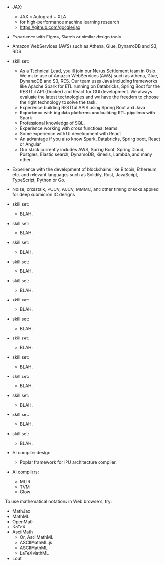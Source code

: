 + JAX:
	- JAX = Autograd + XLA
	- for high-performance machine learning research
	- https://github.com/google/jax
+ Experience with Figma, Sketch or similar design tools.
+ Amazon WebServices (AWS) such as Athena, Glue, DynamoDB and S3, RDS.
+ skill set:
	- As a Technical Lead, you ill join our Nexus Settlement team in Oslo. We make use of Amazon WebServices (AWS) such as Athena, Glue, DynamoDB and S3, RDS. Our team uses Java including frameworks like Apache Spark for ETL running on Databricks, Spring Boot for the RESTful API (Docker) and React for GUI development. We always evaluate the latest technologies and we have the freedom to choose the right technology to solve the task.
	- Experience building RESTful APIS using Spring Boot and Java
	- Experience with big data platforms and building ETL pipelines with Spark
	- Professional knowledge of SQL.
	- Experience working with cross functional teams.
	- Some experience with UI development with React
	- An advantage if you also know Spark, Databricks, Spring boot, React or Angular
	- Our stack currently includes AWS, Spring Boot, Spring Cloud, Postgres, Elastic search, DynamoDB, Kinesis, Lambda, and many other.
+ Experience with the development of blockchains like Bitcoin, Ethereum, etc. and relevant languages such as Solidity, Rust, JavaScript, TypeScript, Python or Go.
+ Noise, crosstalk, POCV, AOCV, MMMC, and other timing checks applied for deep submicron IC designs
+ skill set:
	- BLAH.
+ skill set:
	- BLAH.
+ skill set:
	- BLAH.
+ skill set:
	- BLAH.
+ skill set:
	- BLAH.
+ skill set:
	- BLAH.
+ skill set:
	- BLAH.
+ skill set:
	- BLAH.
+ skill set:
	- BLAH.
+ skill set:
	- BLAH.
+ skill set:
	- BLAH.
+ skill set:
	- BLAH.
+ skill set:
	- BLAH.


















+ AI compiler design
	- Poplar framework for IPU architecture compiler.
+ AI compilers:
	- MLIR
	- TVM
	- Glow




To use mathematical notations in Web browsers, try:
+ MathJax
+ MathML
+ OpenMath
+ KaTeX
+ AsciiMath
	- Or, AsciiMathML
	- ASCIIMathML.js
	- ASCIIMathML
	- LaTeXMathML
+ Lout